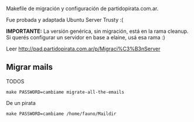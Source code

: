 Makefile de migración y configuración de partidopirata.com.ar.

Fue probada y adaptada Ubuntu Server Trusty :(


**IMPORTANTE:** La versión genérica, sin migración, está en la rama
cleanup.  Si querés configurar un servidor en base a elaine, usá esa
rama :)


Leer http://pad.partidopirata.com.ar/p/Migraci%C3%B3nServer

## Migrar mails

TODOS

    make PASSWORD=cambiame migrate-all-the-emails

De un pirata

    make PASSWORD=cambiame /home/fauno/Maildir

